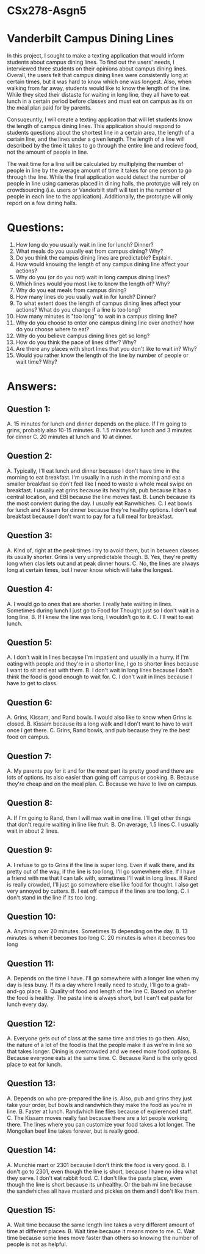 # CSx278-Asgn5
# Vanderbilt Campus Dining Lines

In this project, I sought to make a texting application that would inform students about campus dining lines. 
To find out the users' needs, I interviewed three students on their opinions about campus dining lines. Overall, the users 
felt that campus dining lines were consistently long at certain times, but it was hard to know which one was longest. Also, 
when walking from far away, students would like to know the length of the line. While they sited their distaste for waiting 
in long line, they all have to eat lunch in a certain period before classes and must eat on campus as its on the meal plan 
paid for by parents.

Consuqeuntly, I will create a texting application that will let students know the length of campus dining lines. This
application should respond to students questions about the shortest line in a certain area, the length of a certain line, and
the lines under a given length. The length of a line will described by the time it takes to go through the entire line and recieve
food, not the amount of people in line.

The wait time for a line will be calculated by multiplying the number of people in line by the average amount of time it
takes for one person to go through the line. While the final application would detect the number of people in line using cameras 
placed in dining halls, the prototype will rely on crowdsourcing (i.e. users or Vanderbilt staff will text in the number of people
in each line to the application). Additionally, the prototype will only report on a few dining halls.

# Questions:
  1. How long do you usually wait in line for lunch? Dinner?
  2. What meals do you usually eat from campus dining? Why?
  3. Do you think the campus dining lines are predictable? Explain.
  4. How would knowing the length of any campus dining line affect your actions?
  5. Why do you (or do you not) wait in long campus dining lines?
  6. Which lines would you most like to know the length of? Why?
  7. Why do you eat meals from campus dining?
  8. How many lines do you usally wait in for lunch? Dinner?
  9. To what extent does the length of campus dining lines affect your actions? What do you change if a line is too long?
  10. How many minutes is "too long" to wait in a campus dining line?
  11. Why do you choose to enter one campus dining line over another/ how do you choose where to eat?
  12. Why do you believe campus dining lines get so long?
  13. How do you think the pace of lines differ? Why?
  14. Are there any places with short lines that you don't like to wait in? Why?
  15. Would you rather know the length of the line by number of people or wait time? Why?

# Answers:

## Question 1: 
  A. 15 minutes for lunch and dinner depends on the place. If I'm going to grins, probably also 10-15 minutes.
  B. 1.5 minutes for lunch and 3 minutes for dinner
  C. 20 minutes at lunch and 10 at dinner.

## Question 2:
  A. Typically, I'll eat lunch and dinner because I don't have time in the morning to eat breakfast. I'm usually in a rush in the
     morning and eat a smaller breakfast so don't feel like I need to waste a whole meal swipe on breakfast. I usually eat grins
     because its healthyish, pub because it has a central location, and EBI because the line moves fast.
  B. Lunch because its the most convient during the day. I usually eat Ranwhiches.
  C. I eat bowls for lunch and Kissam for dinner because they're healthy options. I don't eat breakfast because I don't want to 
     pay for a full meal for breakfast.

## Question 3: 
  A. Kind of, right at the peak times I try to avoid them, but in between classes its usually shorter. Grins is very unpredictable 
     though.
  B. Yes, they're pretty long when clas lets out and at peak dinner hours.
  C. No, the lines are always long at certain times, but I never know which will take the longest.

## Question 4:
  A. I would go to ones that are shorter. I really hate waiting in lines. Sometimes during lunch I just go to Food for Thought just 
     so I don't wait in a long line.
  B. If I knew the line was long, I wouldn't go to it.
  C. I'll wait to eat lunch.

## Question 5: 
  A. I don't wait in lines becayse I'm impatient and usually in a hurry. If I'm eating with people and they're in a shorter line, I 
     go to shorter lines because I want to sit and eat with them.
  B. I don't wait in long lines because I don't think the food is good enough to wait for.
  C. I don't wait in lines because I have to get to class. 

## Question 6:
  A. Grins, Kissam, and Rand bowls. I would also like to know when Grins is closed.
  B. Kissam because its a long walk and I don't want to have to wait once I get there.
  C. Grins, Rand bowls, and pub because they're the best food on campus.

## Question 7: 
  A. My parents pay for it and for the most part its pretty good and there are lots of options. Its also easier than going off campus 
     or cooking.
  B. Because they're cheap and on the meal plan.
  C. Because we have to live on campus.

## Question 8:
  A. If I'm going to Rand, then I will max wait in one line. I'll get other things that don't require waiting in line like fruit.
  B. On average, 1.5 lines
  C. I usually wait in about 2 lines.

## Question 9: 
  A. I refuse to go to Grins if the line is super long. Even if walk there, and its pretty out of the way, if the line is too long, 
     I'll go somewhere else. If I have a friend with me that I can talk with, sometimes I'll wait in long lines. If Rand is really 
     crowded, I'll just go somewhere else like food for thought. I also get very annoyed by cutters.
  B. I eat off campus if the lines are too long.
  C. I don't stand in the line if its too long.

## Question 10:
  A. Anything over 20 minutes. Sometimes 15 depending on the day.
  B. 13 minutes is when it becomes too long
  C. 20 minutes is when it becomes too long

## Question 11: 
  A. Depends on the time I have. I'll go somewhere with a longer line when my day is less busy. If its a day where I really need to 
     study, I'll go to a grab-and-go place.
  B. Quality of food and length of the line
  C. Based on whether the food is healthy. The pasta line is always short, but I can't eat pasta for lunch every day.

## Question 12:
  A. Everyone gets out of class at the same time and tries to go then. Also, the nature of a lot of the food is that the people make 
     it as we're in line so that takes longer. Dining is overcrowded and we need more food options.
  B. Because everyone eats at the same time.
  C. Because Rand is the only good place to eat for lunch.

## Question 13:
  A. Depends on who pre-prepared the line is. Also, pub and grins they just take your order, but bowls and randwhich they make the 
     food as you're in line.
  B. Faster at lunch. Randwhich line flies because of expierenced staff.
  C. The Kissam moves really fast because there are a lot people working there. The lines where you can customize your food takes a 
     lot longer. The Mongolian beef line takes forever, but is really good.

## Question 14:
  A. Munchie mart or 2301 because I don't think the food is very good.
  B. I don't go to 2301, even though the line is short, because I have no idea what they serve. I don't eat rabbit food.
  C. I don't like the pasta place, even though the line is short because its unhealthy. Or the bah mi line because the sandwhiches 
     all have mustard and pickles on them and I don't like them.

## Question 15:
  A. Wait time because the same length line takes a very different amount of time at different places.
  B. Wait time because it means more to me.
  C. Wait time because some lines move faster than others so knowing the number of people is not as helpful.
